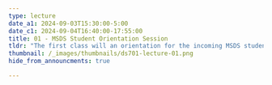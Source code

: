 ```yaml
---
type: lecture
date_a1: 2024-09-03T15:30:00-5:00
date_c1: 2024-09-04T16:40:00-17:55:00
title: 01 - MSDS Student Orientation Session
tldr: "The first class will an orientation for the incoming MSDS students."
thumbnail: /_images/thumbnails/ds701-lecture-01.png
hide_from_announcments: true

---
```

